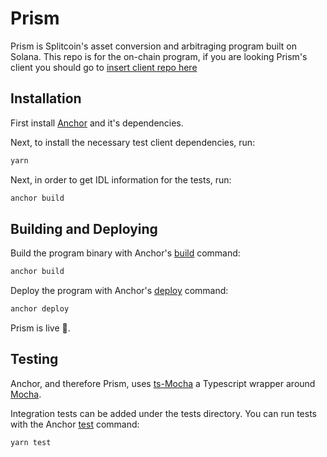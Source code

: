 # Prism

Prism is Splitcoin's asset conversion and arbitraging program built on Solana. This repo is for the on-chain program, if you are looking Prism's client you should go to [insert client repo here](https://www.youtube.com/watch?v=xuCO7-DLCaA)

## Installation

First install [Anchor](https://project-serum.github.io/anchor/getting-started/installation.html) and it's dependencies.

Next, to install the necessary test client dependencies, run:

```bash
yarn
```

Next, in order to get IDL information for the tests, run:

```bash
anchor build
```

## Building and Deploying

Build the program binary with Anchor's [build](https://project-serum.github.io/anchor/cli/commands.html#build) command:

```bash
anchor build
```

Deploy the program with Anchor's [deploy](https://project-serum.github.io/anchor/cli/commands.html#deploy) command:

```bash
anchor deploy
```

Prism is live 🎉.

## Testing

Anchor, and therefore Prism, uses [ts-Mocha](https://github.com/piotrwitek/ts-mocha) a Typescript wrapper around [Mocha](https://mochajs.org/).

Integration tests can be added under the tests directory. You can run tests with the Anchor [test](https://project-serum.github.io/anchor/cli/commands.html#test) command:

```bash
yarn test
```
